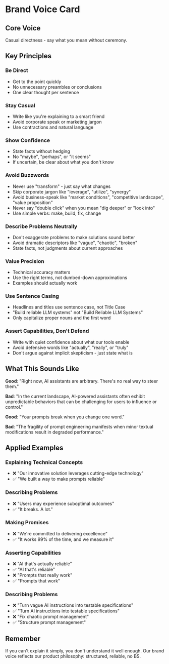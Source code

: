 # Brand Voice Card

## Core Voice

Casual directness - say what you mean without ceremony.

## Key Principles

### Be Direct

- Get to the point quickly
- No unnecessary preambles or conclusions
- One clear thought per sentence

### Stay Casual

- Write like you're explaining to a smart friend
- Avoid corporate speak or marketing jargon
- Use contractions and natural language

### Show Confidence

- State facts without hedging
- No "maybe", "perhaps", or "it seems"
- If uncertain, be clear about what you don't know

### Avoid Buzzwords

- Never use "transform" - just say what changes
- Skip corporate jargon like "leverage", "utilize", "synergy"
- Avoid business-speak like "market conditions", "competitive landscape", "value proposition"
- Never say "double click" when you mean "dig deeper" or "look into"
- Use simple verbs: make, build, fix, change

### Describe Problems Neutrally

- Don't exaggerate problems to make solutions sound better
- Avoid dramatic descriptors like "vague", "chaotic", "broken"
- State facts, not judgments about current approaches

### Value Precision

- Technical accuracy matters
- Use the right terms, not dumbed-down approximations
- Examples should actually work

### Use Sentence Casing

- Headlines and titles use sentence case, not Title Case
- "Build reliable LLM systems" not "Build Reliable LLM Systems"
- Only capitalize proper nouns and the first word

### Assert Capabilities, Don't Defend

- Write with quiet confidence about what our tools enable
- Avoid defensive words like "actually", "really", or "truly"
- Don't argue against implicit skepticism - just state what is

## What This Sounds Like

**Good**: "Right now, AI assistants are arbitrary. There's no real way to steer
them."

**Bad**: "In the current landscape, AI-powered assistants often exhibit
unpredictable behaviors that can be challenging for users to influence or
control."

**Good**: "Your prompts break when you change one word."

**Bad**: "The fragility of prompt engineering manifests when minor textual
modifications result in degraded performance."

## Applied Examples

### Explaining Technical Concepts

- ❌ "Our innovative solution leverages cutting-edge technology"
- ✅ "We built a way to make prompts reliable"

### Describing Problems

- ❌ "Users may experience suboptimal outcomes"
- ✅ "It breaks. A lot."

### Making Promises

- ❌ "We're committed to delivering excellence"
- ✅ "It works 99% of the time, and we measure it"

### Asserting Capabilities

- ❌ "AI that's actually reliable"
- ✅ "AI that's reliable"
- ❌ "Prompts that really work"
- ✅ "Prompts that work"

### Describing Problems

- ❌ "Turn vague AI instructions into testable specifications"
- ✅ "Turn AI instructions into testable specifications"
- ❌ "Fix chaotic prompt management"
- ✅ "Structure prompt management"

## Remember

If you can't explain it simply, you don't understand it well enough. Our brand
voice reflects our product philosophy: structured, reliable, no BS.
